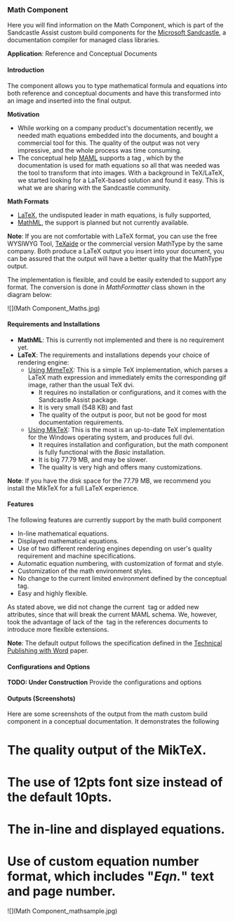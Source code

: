### Math Component
Here you will find information on the Math Component, which is part of the Sandcastle Assist custom build components for the [Microsoft Sandcastle](http://msdn.microsoft.com/en-us/vstudio/bb608422.aspx), a documentation compiler for managed class libraries.

**Application**: Reference and Conceptual Documents

#### Introduction
The component allows you to type mathematical formula and equations into both reference and conceptual documents
and have this transformed into an image and inserted into the final output.

**Motivation**
* While working on a company product's documentation recently, we needed math equations embedded into the documents, and bought a commercial tool for this. The quality of the output was not very impressive, and the whole process was time consuming.
* The conceptual help [MAML](http://en.wikipedia.org/wiki/MAML) supports a tag **<math/>**, which by the documentation is used for math equations so all that was needed was the tool to transform that into images. With a background in TeX/LaTeX, we started looking for a LaTeX-based solution and found it easy. This is what we are sharing with the Sandcastle community.

**Math Formats**
* [LaTeX](http://en.wikipedia.org/wiki/LaTeX), the undisputed leader in math equations, is fully supported,
* [MathML](http://en.wikipedia.org/wiki/MathML), the support is planned but not currently available.

**Note**: If you are not comfortable with LaTeX format, you can use the free WYSIWYG Tool, [TeXaide](http://www.dessci.com/en/products/texaide/) or the commercial version MathType by the same company. Both produce a LaTeX output you insert into your document, you can be assured that the output will have a better quality that the MathType output.

The implementation is flexible, and could be easily extended to support any format. The conversion is done in _MathFormatter_ class shown in the diagram below:

![](Math Component_Maths.jpg) 

#### Requirements and Installations
* **MathML**: This is currently not implemented and there is no requirement yet.
* **LaTeX**: The requirements and installations depends your choice of rendering engine:
	* [Using MimeTeX](http://www.forkosh.com/mimetex.html): This is a simple TeX implementation, which parses a LaTeX math expression and immediately emits the corresponding gif image, rather than the usual TeX dvi.
		* It requires no installation or configurations, and it comes with the Sandcastle Assist package.
		* It is very small (548 KB) and fast
		* The quality of the output is poor, but not be good for most documentation requirements.
	* [Using MikTeX](http://miktex.org/Default.aspx): This is the most is an up-to-date TeX implementation for the Windows operating system, and produces full dvi.
		* It requires installation and configuration, but the math component is fully functional with the _Basic_ installation.
		* It is big 77.79 MB, and may be slower.
		* The quality is very high and offers many customizations.

**Note**: If you have the disk space for the 77.79 MB, we recommend you install the MikTeX for a full LaTeX experience.

#### Features
The following features are currently support by the math build component
* In-line mathematical equations.
* Displayed mathematical equations.
* Use of two different rendering engines depending on user's quality requirement and machine specifications.
* Automatic equation numbering, with customization of format and style.
* Customization of the math environment styles.
* No change to the current limited environment defined by the conceptual **<math/>** tag.
* Easy and highly flexible.

As stated above, we did not change the current <math/> tag or added new attributes, since that will break the current MAML schema.
We, however, took the advantage of lack of the <math/> tag in the references documents to introduce more flexible extensions.

**Note**: The default output follows the specification defined in the [Technical Publishing with Word](http://research.microsoft.com/users/jckrumm/Word%20Tips/technical%20publishing.htm) paper.

#### Configurations and Options
**TODO: Under Construction** Provide the configurations and options

#### Outputs (Screenshots)
Here are some screenshots of the output from the math custom build component in a conceptual documentation. It demonstrates the following
# The quality output of the MikTeX.
# The use of 12pts font size instead of the default 10pts.
# The in-line and displayed equations.
# Use of custom equation number format, which includes "_Eqn._" text and page number.

![](Math Component_mathsample.jpg)